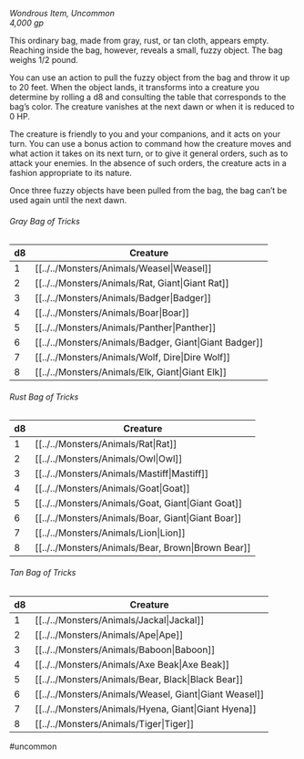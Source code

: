 *Wondrous Item, Uncommon*  
*4,000 gp*

This ordinary bag, made from gray, rust, or tan cloth, appears empty. Reaching inside the bag, however, reveals a small, fuzzy object. The bag weighs 1/2 pound.

You can use an action to pull the fuzzy object from the bag and throw it up to 20 feet. When the object lands, it transforms into a creature you determine by rolling a d8 and consulting the table that corresponds to the bag’s color. The creature vanishes at the next dawn or when it is reduced to 0 HP.

The creature is friendly to you and your companions, and it acts on your turn. You can use a bonus action to command how the creature moves and what action it takes on its next turn, or to give it general orders, such as to attack your enemies. In the absence of such orders, the creature acts in a fashion appropriate to its nature.

Once three fuzzy objects have been pulled from the bag, the bag can’t be used again until the next dawn.

###### Gray Bag of Tricks
| d8  | Creature                                               |
| --- | ------------------------------------------------------ |
| 1   | [[../../Monsters/Animals/Weasel\|Weasel]]              |
| 2   | [[../../Monsters/Animals/Rat, Giant\|Giant Rat]]       |
| 3   | [[../../Monsters/Animals/Badger\|Badger]]              |
| 4   | [[../../Monsters/Animals/Boar\|Boar]]                  |
| 5   | [[../../Monsters/Animals/Panther\|Panther]]            |
| 6   | [[../../Monsters/Animals/Badger, Giant\|Giant Badger]] |
| 7   | [[../../Monsters/Animals/Wolf, Dire\|Dire Wolf]]       |
| 8   | [[../../Monsters/Animals/Elk, Giant\|Giant Elk]]       |
###### Rust Bag of Tricks
| d8  | Creature                               |
| --- | -------------------------------------- |
| 1   | [[../../Monsters/Animals/Rat\|Rat]]                |
| 2   | [[../../Monsters/Animals/Owl\|Owl]]                |
| 3   | [[../../Monsters/Animals/Mastiff\|Mastiff]]        |
| 4   | [[../../Monsters/Animals/Goat\|Goat]]              |
| 5   | [[../../Monsters/Animals/Goat, Giant\|Giant Goat]] |
| 6   | [[../../Monsters/Animals/Boar, Giant\|Giant Boar]] |
| 7   | [[../../Monsters/Animals/Lion\|Lion]]              |
| 8   | [[../../Monsters/Animals/Bear, Brown\|Brown Bear]] |
###### Tan Bag of Tricks
| d8  | Creature                                   |
| --- | ------------------------------------------ |
| 1   | [[../../Monsters/Animals/Jackal\|Jackal]]              |
| 2   | [[../../Monsters/Animals/Ape\|Ape]]                    |
| 3   | [[../../Monsters/Animals/Baboon\|Baboon]]              |
| 4   | [[../../Monsters/Animals/Axe Beak\|Axe Beak]]          |
| 5   | [[../../Monsters/Animals/Bear, Black\|Black Bear]]     |
| 6   | [[../../Monsters/Animals/Weasel, Giant\|Giant Weasel]] |
| 7   | [[../../Monsters/Animals/Hyena, Giant\|Giant Hyena]]   |
| 8   | [[../../Monsters/Animals/Tiger\|Tiger]]                |

#uncommon
